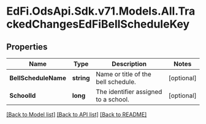# EdFi.OdsApi.Sdk.v71.Models.All.TrackedChangesEdFiBellScheduleKey

## Properties

Name | Type | Description | Notes
------------ | ------------- | ------------- | -------------
**BellScheduleName** | **string** | Name or title of the bell schedule. | [optional] 
**SchoolId** | **long** | The identifier assigned to a school. | [optional] 

[[Back to Model list]](../../README.md#documentation-for-models) [[Back to API list]](../../README.md#documentation-for-api-endpoints) [[Back to README]](../../README.md)

